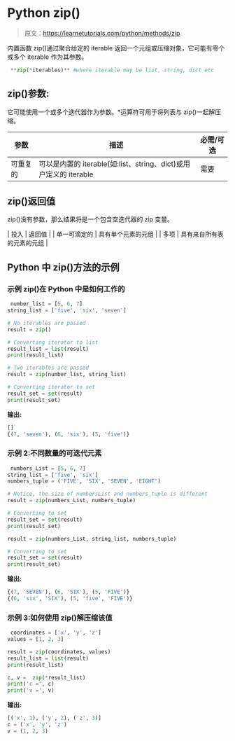 # Python zip()

> 原文：<https://learnetutorials.com/python/methods/zip>

内置函数 zip()通过聚合给定的 iterable 返回一个元组或压缩对象，它可能有零个或多个 iterable 作为其参数。

```py
 **zip(*iterables)** #where iterable may be list, string, dict etc 

```

## zip()参数:

它可能使用一个或多个迭代器作为参数。*运算符可用于将列表与 zip()一起解压缩。

| 参数 | 描述 | 必需/可选 |
| --- | --- | --- |
| 可重复的 | 可以是内置的 iterable(如:list、string、dict)或用户定义的 iterable | 需要 |

## zip()返回值

zip()没有参数，那么结果将是一个包含空迭代器的 zip 变量。

| 投入 | 返回值 |
| 单一可滴定的 | 具有单个元素的元组 |
| 多项 | 具有来自所有表的元素的元组 |

## Python 中 zip()方法的示例

### 示例 zip()在 Python 中是如何工作的

```py
 number_list = [5, 6, 7]
string_list = ['five', 'six', 'seven']

# No iterables are passed
result = zip()

# Converting iterator to list
result_list = list(result)
print(result_list)

# Two iterables are passed
result = zip(number_list, string_list)

# Converting iterator to set
result_set = set(result)
print(result_set) 

```

**输出:**

```py
[]
{(7, 'seven'), (6, 'six'), (5, 'five')}
```

### 示例 2:不同数量的可迭代元素

```py
 numbers_List = [5, 6, 7]
string_list = ['five', 'six']
numbers_tuple = ('FIVE', 'SIX', 'SEVEN', 'EIGHT')

# Notice, the size of numbersList and numbers_tuple is different
result = zip(numbers_List, numbers_tuple)

# Converting to set
result_set = set(result)
print(result_set)

result = zip(numbers_List, string_list, numbers_tuple)

# Converting to set
result_set = set(result)
print(result_set) 

```

**输出:**

```py
{(7, 'SEVEN'), (6, 'SIX'), (5, 'FIVE')}
{(6, 'six', 'SIX'), (5, 'five', 'FIVE')} 
```

### 示例 3:如何使用 zip()解压缩该值

```py
 coordinates = ['x', 'y', 'z']
values = [1, 2, 3]

result = zip(coordinates, values)
result_list = list(result)
print(result_list)

c, v =  zip(*result_list)
print('c =', c)
print('v =', v) 

```

**输出:**

```py
[('x', 1), ('y', 2), ('z', 3)]
c = ('x', 'y', 'z')
v = (1, 2, 3) 
```